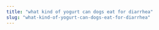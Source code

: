```yaml
---
title: "what kind of yogurt can dogs eat for diarrhea"
slug: "what-kind-of-yogurt-can-dogs-eat-for-diarrhea"
---
```


